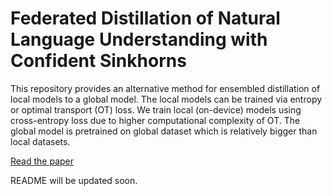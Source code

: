 # Federated Distillation of Natural Language Understanding with Confident Sinkhorns

This repository provides an alternative method for ensembled distillation of local models to a global model. The local models can be trained via entropy or optimal transport (OT) loss. We train local (on-device) models using cross-entropy loss due to higher computational complexity of OT. The global model is pretrained on global dataset which is relatively bigger than local datasets.

[Read the paper](https://arxiv.org/pdf/2110.02432.pdf)

README will be updated soon.
